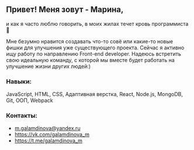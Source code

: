 ## Привет! Меня зовут - Марина,

и как я часто люблю говорить, в моих жилах течет кровь программиста :muscle:

Мне безумно нравится создавать что-то совё или какие-то новые фишки для улучшения уже существующего проекта. 
Сейчас я активно ищу работу по направлению Front-end developer. Надеюсь встретить свою идеальную команду, с которой мы вместе будет работать на улучшение жизни других людей:)

### Навыки: 
JavaScript, HTML, CSS, Адаптивная верстка, React, Node.js, MongoDB, Git, ООП, Webpack

### Контакты:
+ m.galamdinova@yandex.ru
+ https://vk.com/galamdinova_m
+ https://t.me/galamdinova_m


<!--
**Marusya256/Marusya256** is a ✨ _special_ ✨ repository because its `README.md` (this file) appears on your GitHub profile.

Here are some ideas to get you started:

- 🔭 I’m currently working on ...
- 🌱 I’m currently learning ...
- 👯 I’m looking to collaborate on ...
- 🤔 I’m looking for help with ...
- 💬 Ask me about ...
- 📫 How to reach me: ...
- 😄 Pronouns: ...
- ⚡ Fun fact: ...
-->
